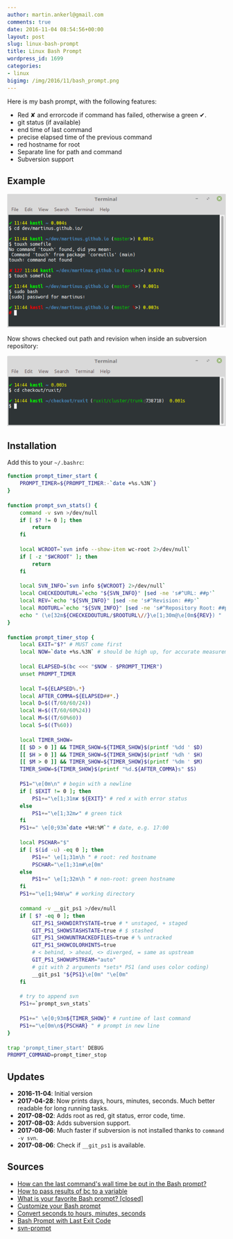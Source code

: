 ```yaml
---
author: martin.ankerl@gmail.com
comments: true
date: 2016-11-04 08:54:56+00:00
layout: post
slug: linux-bash-prompt
title: Linux Bash Prompt
wordpress_id: 1699
categories:
- linux
bigimg: /img/2016/11/bash_prompt.png
---
```


Here is my bash prompt, with the following features:

 	
* Red ✘ and errorcode if command has failed, otherwise a green ✔.
* git status (if available)
* end time of last command
* precise elapsed time of the previous command
* red hostname for root
* Separate line for path and command
* Subversion support

## Example

![Bash Prompt Example](/img/2016/11/bash_prompt.png)

Now shows checked out path and revision when inside an subversion repository:

![Bash Prompt Subversion](/img/2016/11/bash_subversion.png)

## Installation

Add this to your `~/.bashrc`:
 
```bash
function prompt_timer_start {
    PROMPT_TIMER=${PROMPT_TIMER:-`date +%s.%3N`}
}

function prompt_svn_stats() {
    command -v svn >/dev/null
    if [ $? != 0 ]; then
        return
    fi

    local WCROOT=`svn info --show-item wc-root 2>/dev/null`
    if [ -z "$WCROOT" ]; then
        return
    fi

    local SVN_INFO=`svn info ${WCROOT} 2>/dev/null`
    local CHECKEDOUTURL=`echo "${SVN_INFO}" |sed -ne 's#^URL: ##p'`
    local REV=`echo "${SVN_INFO}" |sed -ne 's#^Revision: ##p'`
    local ROOTURL=`echo "${SVN_INFO}" |sed -ne 's#^Repository Root: ##p'`
    echo " (\e[32m${CHECKEDOUTURL/$ROOTURL\//}\e[1;30m@\e[0m${REV}) "
}

function prompt_timer_stop {
    local EXIT="$?" # MUST come first
    local NOW=`date +%s.%3N` # should be high up, for accurate measurement

    local ELAPSED=$(bc <<< "$NOW - $PROMPT_TIMER")
    unset PROMPT_TIMER

    local T=${ELAPSED%.*} 
    local AFTER_COMMA=${ELAPSED##*.}
    local D=$((T/60/60/24))
    local H=$((T/60/60%24))
    local M=$((T/60%60))
    local S=$((T%60))

    local TIMER_SHOW=
    [[ $D > 0 ]] && TIMER_SHOW=${TIMER_SHOW}$(printf '%dd ' $D)
    [[ $H > 0 ]] && TIMER_SHOW=${TIMER_SHOW}$(printf '%dh ' $H)
    [[ $M > 0 ]] && TIMER_SHOW=${TIMER_SHOW}$(printf '%dm ' $M)
    TIMER_SHOW=${TIMER_SHOW}$(printf "%d.${AFTER_COMMA}s" $S)  

    PS1="\e[0m\n" # begin with a newline
    if [ $EXIT != 0 ]; then
        PS1+="\e[1;31m✘ ${EXIT}" # red x with error status
    else
        PS1+="\e[1;32m✔" # green tick
    fi
    PS1+=" \e[0;93m`date +%H:%M`" # date, e.g. 17:00

    local PSCHAR="$"
    if [ $(id -u) -eq 0 ]; then
        PS1+=" \e[1;31m\h " # root: red hostname
        PSCHAR="\e[1;31m#\e[0m"
    else
        PS1+=" \e[1;32m\h " # non-root: green hostname
    fi
    PS1+="\e[1;94m\w" # working directory

    command -v __git_ps1 >/dev/null
    if [ $? -eq 0 ]; then
        GIT_PS1_SHOWDIRTYSTATE=true # * unstaged, + staged
        GIT_PS1_SHOWSTASHSTATE=true # $ stashed
        GIT_PS1_SHOWUNTRACKEDFILES=true # % untracked
        GIT_PS1_SHOWCOLORHINTS=true
        # < behind, > ahead, <> diverged, = same as upstream
        GIT_PS1_SHOWUPSTREAM="auto" 
        # git with 2 arguments *sets* PS1 (and uses color coding)
        __git_ps1 "${PS1}\e[0m" "\e[0m"
    fi    

    # try to append svn
    PS1+=`prompt_svn_stats`

    PS1+=" \e[0;93m${TIMER_SHOW}" # runtime of last command
    PS1+="\e[0m\n${PSCHAR} " # prompt in new line
}
 
trap 'prompt_timer_start' DEBUG
PROMPT_COMMAND=prompt_timer_stop
```

## Updates

* **2016-11-04**: Initial version
* **2017-04-28**: Now prints days, hours, minutes, seconds. Much better readable for long running tasks.
* **2017-08-02**: Adds root as red, git status, error code, time.
* **2017-08-03**: Adds subversion support.
* **2017-08-06**: Much faster if subversion is not installed thanks to `command -v svn`.
* **2017-08-06**: Check if `__git_ps1` is available.

## Sources

  * [How can the last command's wall time be put in the Bash prompt?](http://stackoverflow.com/a/1862762/48181)
  * [How to pass results of bc to a variable](http://askubuntu.com/a/229451/14585)
  * [What is your favorite Bash prompt? [closed]](http://stackoverflow.com/a/103874/48181)
  * [Customize your Bash prompt](https://makandracards.com/makandra/1090-customize-your-bash-prompt)
  * [Convert seconds to hours, minutes, seconds](http://stackoverflow.com/a/32164707/48181)
  * [Bash Prompt with Last Exit Code](https://stackoverflow.com/a/16715681/48181)
  * [svn-prompt](https://github.com/mcandre/svn-prompt/blob/master/lib/svn-prompt.sh)